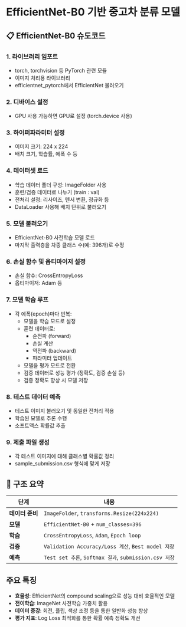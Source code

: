 # EfficientNet-B0 기반 중고차 분류 모델

## 📋 EfficientNet-B0 슈도코드

### 1. **라이브러리 임포트**
   * torch, torchvision 등 PyTorch 관련 모듈
   * 이미지 처리용 라이브러리
   * efficientnet_pytorch에서 EfficientNet 불러오기

### 2. **디바이스 설정**
   * GPU 사용 가능하면 GPU로 설정 (torch.device 사용)

### 3. **하이퍼파라미터 설정**
   * 이미지 크기: 224 x 224
   * 배치 크기, 학습률, 에폭 수 등

### 4. **데이터셋 로드**
   * 학습 데이터 폴더 구성: ImageFolder 사용
   * 훈련/검증 데이터로 나누기 (train : val)
   * 전처리 설정: 리사이즈, 텐서 변환, 정규화 등
   * DataLoader 사용해 배치 단위로 불러오기

### 5. **모델 불러오기**
   * EfficientNet-B0 사전학습 모델 로드
   * 마지막 출력층을 차종 클래스 수(예: 396개)로 수정

### 6. **손실 함수 및 옵티마이저 설정**
   * 손실 함수: CrossEntropyLoss
   * 옵티마이저: Adam 등

### 7. **모델 학습 루프**
   * 각 에폭(epoch)마다 반복:
      * 모델을 학습 모드로 설정
      * 훈련 데이터로:
         * 순전파 (forward)
         * 손실 계산
         * 역전파 (backward)
         * 파라미터 업데이트
      * 모델을 평가 모드로 전환
      * 검증 데이터로 성능 평가 (정확도, 검증 손실 등)
      * 검증 정확도 향상 시 모델 저장

### 8. **테스트 데이터 예측**
   * 테스트 이미지 불러오기 및 동일한 전처리 적용
   * 학습된 모델로 추론 수행
   * 소프트맥스 확률값 추출

### 9. **제출 파일 생성**
   * 각 테스트 이미지에 대해 클래스별 확률값 정리
   * sample_submission.csv 형식에 맞게 저장

## 📌 구조 요약

| 단계 | 내용 |
|------|------|
| **데이터 준비** | `ImageFolder`, `transforms.Resize(224x224)` |
| **모델** | `EfficientNet-B0` + `num_classes=396` |
| **학습** | `CrossEntropyLoss`, `Adam`, `Epoch loop` |
| **검증** | `Validation Accuracy/Loss 계산`, `Best model 저장` |
| **예측** | `Test set 추론`, `Softmax 결과`, `submission.csv 저장` |

## 주요 특징

- **효율성**: EfficientNet의 compound scaling으로 성능 대비 효율적인 모델
- **전이학습**: ImageNet 사전학습 가중치 활용
- **데이터 증강**: 회전, 플립, 색상 조정 등을 통한 일반화 성능 향상
- **평가 지표**: Log Loss 최적화를 통한 확률 예측 정확도 개선